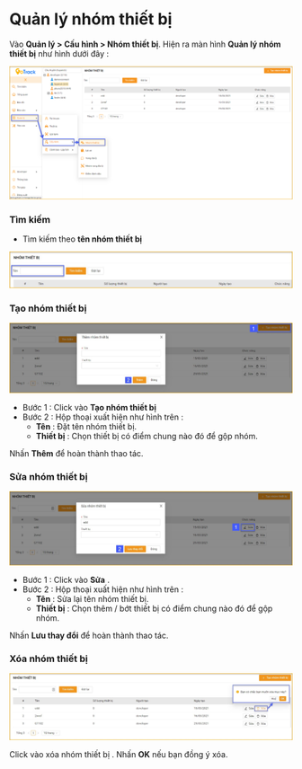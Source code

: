 # Quản lý nhóm thiết bị

<div id="equipment-group" >
</div>

 Vào **Quản lý > Cấu hình > Nhóm thiết bị**. Hiện ra màn hình **Quản lý nhóm thiết bị** như hình dưới đây : 

 <span style="display:block;text-align:center">![Interface Web](/docs/assets/images/web-interface/device/equipment-group.png)

 ### Tìm kiếm 

* Tìm kiếm theo **tên nhóm thiết bị**

 <span style="display:block;text-align:center">![Interface Web](/docs/assets/images/web-interface/map/search-equipment-group.jpg)

### Tạo nhóm thiết bị

<span style="display:block;text-align:center">![Interface Web](/docs/assets/images/web-interface/map/add-equipment-group.jpg)

* Bước 1 : Click vào **Tạo nhóm thiết bị** 
* Bước 2 : Hộp thoại xuất hiện như hình trên :
    * **Tên** : Đặt tên nhóm thiết bị.
    * **Thiết bị** : Chọn thiết bị có điểm chung nào đó để gộp nhóm.

Nhấn **Thêm** để hoàn thành thao tác.

### Sửa nhóm thiết bị 

<span style="display:block;text-align:center">![Interface Web](/docs/assets/images/web-interface/map/edit-equipment-group.jpg)

- Bước 1 : Click vào **Sửa** .
- Bước 2 : Hộp thoại xuất hiện như hình trên :
    * **Tên** : Sửa lại tên nhóm thiết bị.
    * **Thiết bị** : Chọn thêm / bớt thiết bị có điểm chung nào đó để gộp nhóm.

Nhấn **Lưu thay đổi** để hoàn thành thao tác.

### Xóa nhóm thiết bị 

<span style="display:block;text-align:center">![Interface Web](/docs/assets/images/web-interface/map/delete-equipment-group.jpg)

Click vào xóa nhóm thiết bị . Nhấn **OK** nếu bạn đồng ý xóa. 


